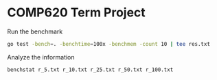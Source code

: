 # COMP620 Term Project

Run the benchmark
```bash
go test -bench=. -benchtime=100x -benchmem -count 10 | tee res.txt
```

Analyze the information
```bash
benchstat r_5.txt r_10.txt r_25.txt r_50.txt r_100.txt
```